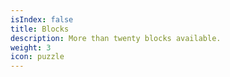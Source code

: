 ```yaml
---
isIndex: false
title: Blocks
description: More than twenty blocks available.
weight: 3
icon: puzzle
---
```


